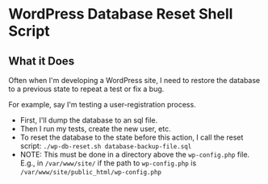 WordPress Database Reset Shell Script
=====================================


What it Does
------------

Often when I'm developing a WordPress site, I need to restore the database to a previous state to repeat a test or fix a bug.  

For example, say I'm testing a user-registration process.
* First, I'll dump the database to an sql file.
* Then I run my tests, create the new user, etc.
* To reset the database to the state before this action, I call the reset script:
  `./wp-db-reset.sh database-backup-file.sql`
* NOTE: This must be done in a directory above the `wp-config.php` file.  E.g., in `/var/www/site/` if the path to `wp-config.php` is `/var/www/site/public_html/wp-config.php`
